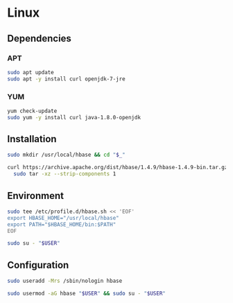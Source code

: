 # Linux

## Dependencies

### APT

```sh
sudo apt update
sudo apt -y install curl openjdk-7-jre
```

### YUM

```sh
yum check-update
sudo yum -y install curl java-1.8.0-openjdk
```

## Installation

```sh
sudo mkdir /usr/local/hbase && cd "$_"
```

```sh
curl https://archive.apache.org/dist/hbase/1.4.9/hbase-1.4.9-bin.tar.gz | \
  sudo tar -xz --strip-components 1
```

## Environment

```sh
sudo tee /etc/profile.d/hbase.sh << 'EOF'
export HBASE_HOME="/usr/local/hbase"
export PATH="$HBASE_HOME/bin:$PATH"
EOF
```

```sh
sudo su - "$USER"
```

## Configuration

```sh
sudo useradd -Mrs /sbin/nologin hbase
```

```sh
sudo usermod -aG hbase "$USER" && sudo su - "$USER"
```

